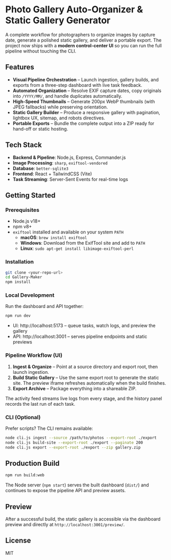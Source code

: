 # Photo Gallery Auto-Organizer & Static Gallery Generator

A complete workflow for photographers to organize images by capture date, generate a polished static gallery, and deliver a portable export. The project now ships with a **modern control-center UI** so you can run the full pipeline without touching the CLI.

## Features

- **Visual Pipeline Orchestration** – Launch ingestion, gallery builds, and exports from a three-step dashboard with live task feedback.
- **Automated Organization** – Resolve EXIF capture dates, copy originals into `/YYYY/MM/`, and handle duplicates automatically.
- **High-Speed Thumbnails** – Generate 200px WebP thumbnails (with JPEG fallbacks) while preserving orientation.
- **Static Gallery Builder** – Produce a responsive gallery with pagination, lightbox UX, sitemap, and robots directives.
- **Portable Exports** – Bundle the complete output into a ZIP ready for hand-off or static hosting.

## Tech Stack

- **Backend & Pipeline**: Node.js, Express, Commander.js
- **Image Processing**: `sharp`, `exiftool-vendored`
- **Database**: `better-sqlite3`
- **Frontend**: React + TailwindCSS (Vite)
- **Task Streaming**: Server-Sent Events for real-time logs

## Getting Started

### Prerequisites

- Node.js v18+
- npm v8+
- `exiftool` installed and available on your system `PATH`  
  - **macOS**: `brew install exiftool`  
  - **Windows**: Download from the ExifTool site and add to `PATH`  
  - **Linux**: `sudo apt-get install libimage-exiftool-perl`

### Installation

```bash
git clone <your-repo-url>
cd Gallery-Maker
npm install
```

### Local Development

Run the dashboard and API together:

```bash
npm run dev
```

- UI: http://localhost:5173 – queue tasks, watch logs, and preview the gallery
- API: http://localhost:3001 – serves pipeline endpoints and static previews

### Pipeline Workflow (UI)

1. **Ingest & Organize** – Point at a source directory and export root, then launch ingestion.
2. **Build Static Gallery** – Use the same export root to generate the static site. The preview iframe refreshes automatically when the build finishes.
3. **Export Archive** – Package everything into a shareable ZIP.

The activity feed streams live logs from every stage, and the history panel records the last run of each task.

### CLI (Optional)

Prefer scripts? The CLI remains available:

```bash
node cli.js ingest --source /path/to/photos --export-root ./export
node cli.js build-site --export-root ./export --paginate 200
node cli.js export --export-root ./export --zip gallery.zip
```

## Production Build

```bash
npm run build:web
```

The Node server (`npm start`) serves the built dashboard (`dist/`) and continues to expose the pipeline API and preview assets.

## Preview

After a successful build, the static gallery is accessible via the dashboard preview and directly at `http://localhost:3001/preview/`.

## License

MIT
